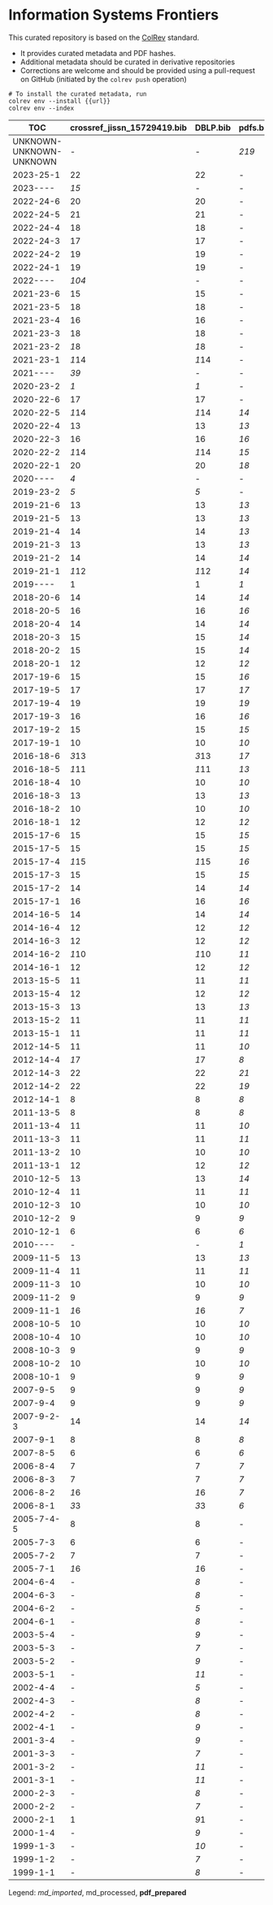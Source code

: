 # Information Systems Frontiers

This curated repository is based on the [ColRev](https://github.com/CoLRev-Ecosystem/colrev) standard.

- It provides curated metadata and PDF hashes.
- Additional metadata should be curated in derivative repositories
- Corrections are welcome and should be provided using a pull-request on GitHub (initiated by the `colrev push` operation)

```
# To install the curated metadata, run
colrev env --install {{url}}
colrev env --index
```

<!-- TABLE_SUMMARY -->

|TOC           |crossref_jissn_15729419.bib|DBLP.bib        |pdfs.bib        |all_merged      |
|--------------|----------------|----------------|----------------|----------------|
|UNKNOWN-UNKNOWN-UNKNOWN|               -|               -|           *219*|              NO|
|2023-25-1     |              22|              22|               -|              NO|
|2023----      |            *15*|               -|               -|              NO|
|2022-24-6     |              20|              20|               -|              NO|
|2022-24-5     |              21|              21|               -|              NO|
|2022-24-4     |              18|              18|               -|              NO|
|2022-24-3     |              17|              17|               -|              NO|
|2022-24-2     |              19|              19|               -|              NO|
|2022-24-1     |              19|              19|               -|              NO|
|2022----      |           *104*|               -|               -|              NO|
|2021-23-6     |              15|              15|               -|              NO|
|2021-23-5     |              18|              18|               -|              NO|
|2021-23-4     |              16|              16|               -|              NO|
|2021-23-3     |              18|              18|               -|              NO|
|2021-23-2     |            *1*8|            *1*8|               -|              NO|
|2021-23-1     |           *1*14|           *1*14|               -|              NO|
|2021----      |            *39*|               -|               -|              NO|
|2020-23-2     |             *1*|             *1*|               -|              NO|
|2020-22-6     |              17|              17|               -|              NO|
|2020-22-5     |           *1*14|           *1*14|            *14*|              NO|
|2020-22-4     |              13|              13|            *13*|              NO|
|2020-22-3     |              16|              16|            *16*|              NO|
|2020-22-2     |           *1*14|           *1*14|            *15*|              NO|
|2020-22-1     |              20|              20|            *18*|              NO|
|2020----      |             *4*|               -|               -|              NO|
|2019-23-2     |             *5*|             *5*|               -|              NO|
|2019-21-6     |              13|              13|            *13*|              NO|
|2019-21-5     |              13|              13|            *13*|              NO|
|2019-21-4     |              14|              14|            *13*|              NO|
|2019-21-3     |              13|              13|            *13*|              NO|
|2019-21-2     |              14|              14|            *14*|              NO|
|2019-21-1     |           *1*12|           *1*12|            *14*|              NO|
|2019----      |               1|               1|             *1*|              NO|
|2018-20-6     |              14|              14|            *14*|              NO|
|2018-20-5     |              16|              16|            *16*|              NO|
|2018-20-4     |              14|              14|            *14*|              NO|
|2018-20-3     |              15|              15|            *14*|              NO|
|2018-20-2     |              15|              15|            *14*|              NO|
|2018-20-1     |              12|              12|            *12*|              NO|
|2017-19-6     |              15|              15|            *16*|              NO|
|2017-19-5     |              17|              17|            *17*|              NO|
|2017-19-4     |              19|              19|            *19*|              NO|
|2017-19-3     |              16|              16|            *16*|              NO|
|2017-19-2     |              15|              15|            *15*|              NO|
|2017-19-1     |              10|              10|            *10*|              NO|
|2016-18-6     |           *3*13|           *3*13|            *17*|              NO|
|2016-18-5     |           *1*11|           *1*11|            *13*|              NO|
|2016-18-4     |              10|              10|            *10*|              NO|
|2016-18-3     |              13|              13|            *13*|              NO|
|2016-18-2     |              10|              10|            *10*|              NO|
|2016-18-1     |              12|              12|            *12*|              NO|
|2015-17-6     |              15|              15|            *15*|              NO|
|2015-17-5     |              15|              15|            *15*|              NO|
|2015-17-4     |           *1*15|           *1*15|            *16*|              NO|
|2015-17-3     |              15|              15|            *15*|              NO|
|2015-17-2     |              14|              14|            *14*|              NO|
|2015-17-1     |              16|              16|            *16*|              NO|
|2014-16-5     |              14|              14|            *14*|              NO|
|2014-16-4     |              12|              12|            *12*|              NO|
|2014-16-3     |              12|              12|            *12*|              NO|
|2014-16-2     |           *1*10|           *1*10|            *11*|              NO|
|2014-16-1     |              12|              12|            *12*|              NO|
|2013-15-5     |              11|              11|            *11*|              NO|
|2013-15-4     |              12|              12|            *12*|              NO|
|2013-15-3     |              13|              13|            *13*|              NO|
|2013-15-2     |              11|              11|            *11*|              NO|
|2013-15-1     |              11|              11|            *11*|              NO|
|2012-14-5     |              11|              11|            *10*|              NO|
|2012-14-4     |            *1*7|            *1*7|             *8*|              NO|
|2012-14-3     |              22|              22|            *21*|              NO|
|2012-14-2     |              22|              22|            *19*|              NO|
|2012-14-1     |               8|               8|             *8*|              NO|
|2011-13-5     |               8|               8|             *8*|              NO|
|2011-13-4     |              11|              11|            *10*|              NO|
|2011-13-3     |              11|              11|            *11*|              NO|
|2011-13-2     |              10|              10|            *10*|              NO|
|2011-13-1     |              12|              12|            *12*|              NO|
|2010-12-5     |              13|              13|            *14*|              NO|
|2010-12-4     |              11|              11|            *11*|              NO|
|2010-12-3     |              10|              10|            *10*|              NO|
|2010-12-2     |               9|               9|             *9*|              NO|
|2010-12-1     |               6|               6|             *6*|              NO|
|2010----      |               -|               -|             *1*|              NO|
|2009-11-5     |              13|              13|            *13*|              NO|
|2009-11-4     |              11|              11|            *11*|              NO|
|2009-11-3     |              10|              10|            *10*|              NO|
|2009-11-2     |               9|               9|             *9*|              NO|
|2009-11-1     |            *1*6|            *1*6|             *7*|              NO|
|2008-10-5     |              10|              10|            *10*|              NO|
|2008-10-4     |              10|              10|            *10*|              NO|
|2008-10-3     |               9|               9|             *9*|              NO|
|2008-10-2     |              10|              10|            *10*|              NO|
|2008-10-1     |               9|               9|             *9*|              NO|
|2007-9-5      |               9|               9|             *9*|              NO|
|2007-9-4      |               9|               9|             *9*|              NO|
|2007-9-2-3    |              14|              14|            *14*|              NO|
|2007-9-1      |               8|               8|             *8*|              NO|
|2007-8-5      |               6|               6|             *6*|              NO|
|2006-8-4      |               7|               7|             *7*|              NO|
|2006-8-3      |               7|               7|             *7*|              NO|
|2006-8-2      |            *1*6|            *1*6|             *7*|              NO|
|2006-8-1      |            *3*3|            *3*3|             *6*|              NO|
|2005-7-4-5    |               8|               8|               -|              NO|
|2005-7-3      |               6|               6|               -|              NO|
|2005-7-2      |               7|               7|               -|              NO|
|2005-7-1      |            *1*6|            *1*6|               -|              NO|
|2004-6-4      |               -|             *8*|               -|              NO|
|2004-6-3      |               -|             *8*|               -|              NO|
|2004-6-2      |               -|             *5*|               -|              NO|
|2004-6-1      |               -|             *8*|               -|              NO|
|2003-5-4      |               -|             *9*|               -|              NO|
|2003-5-3      |               -|             *7*|               -|              NO|
|2003-5-2      |               -|             *9*|               -|              NO|
|2003-5-1      |               -|            *11*|               -|              NO|
|2002-4-4      |               -|             *5*|               -|              NO|
|2002-4-3      |               -|             *8*|               -|              NO|
|2002-4-2      |               -|             *8*|               -|              NO|
|2002-4-1      |               -|             *9*|               -|              NO|
|2001-3-4      |               -|             *9*|               -|              NO|
|2001-3-3      |               -|             *7*|               -|              NO|
|2001-3-2      |               -|            *11*|               -|              NO|
|2001-3-1      |               -|            *11*|               -|              NO|
|2000-2-3      |               -|             *8*|               -|              NO|
|2000-2-2      |               -|             *7*|               -|              NO|
|2000-2-1      |               1|            *9*1|               -|              NO|
|2000-1-4      |               -|             *9*|               -|              NO|
|1999-1-3      |               -|            *10*|               -|              NO|
|1999-1-2      |               -|             *7*|               -|              NO|
|1999-1-1      |               -|             *8*|               -|              NO|

Legend: *md_imported*, md_processed, **pdf_prepared**
